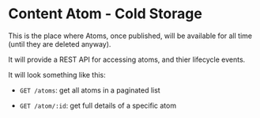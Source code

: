 Content Atom - Cold Storage
===========================

This is the place where Atoms, once published, will be available for all time
(until they are deleted anyway).

It will provide a REST API for accessing atoms, and thier lifecycle events.

It will look something like this:

+ `GET /atoms`: get all atoms in a paginated list

+ `GET /atom/:id`: get full details of a specific atom
